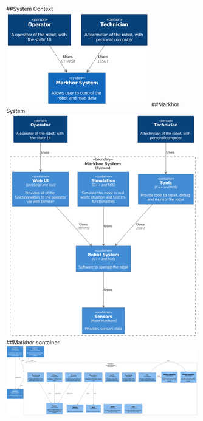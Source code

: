 ##System Context
![](markhor/png/SystemContext.png)
##Markhor System
![](markhor/png/MarkhorSystem.png)
##Markhor container
![](markhor/png/RobotContainer.png)
